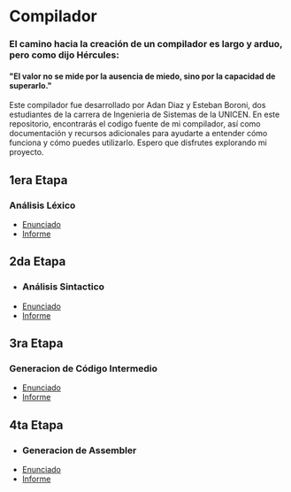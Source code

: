 # Compilador
### El camino hacia la creación de un compilador es largo y arduo, pero como dijo Hércules: 
#### "El valor no se mide por la ausencia de miedo, sino por la capacidad de superarlo." 
Este compilador fue desarrollado por Adan Diaz y Esteban Boroni, dos estudiantes de la carrera de Ingenieria de Sistemas de la UNICEN. 
En este repositorio, encontrarás el codigo fuente de mi compilador, así como documentación y recursos adicionales para ayudarte a entender cómo funciona y cómo puedes utilizarlo. 
Espero que disfrutes explorando mi proyecto.

## 1era Etapa
### Análisis Léxico
- [Enunciado](https://github.com/Adanzin/Compilador/blob/64f4eddf78889350369647272953f2bbe5005324/AnalisisLexico.pdf)
- [Informe](https://github.com/Adanzin/Compilador/blob/5338962fd4a84cfcc1d3fcaff118db0c2aedbbc0/Informe-1eraEntrega.pdf)

## 2da Etapa
- ### Análisis Sintactico
- [Enunciado](https://github.com/Adanzin/Compilador/blob/64f4eddf78889350369647272953f2bbe5005324/AnalisisSintactico.pdf)
- [Informe](https://github.com/Adanzin/Compilador/blob/5338962fd4a84cfcc1d3fcaff118db0c2aedbbc0/Informe-2daEntrega.pdf)

## 3ra Etapa
  ### Generacion de Código Intermedio
- [Enunciado](https://github.com/Adanzin/Compilador/blob/64f4eddf78889350369647272953f2bbe5005324/Generacion%20de%20C%C3%B3digo%20Intermedio.pdf)
- [Informe](https://github.com/Adanzin/Compilador/blob/5338962fd4a84cfcc1d3fcaff118db0c2aedbbc0/Informe-3eraEntrega.pdf)

## 4ta Etapa
- ### Generacion de Assembler
- [Enunciado](https://github.com/Adanzin/Compilador/blob/64f4eddf78889350369647272953f2bbe5005324/Generacion%20de%20Assembler.pdf)
- [Informe](https://github.com/Adanzin/Compilador/blob/5338962fd4a84cfcc1d3fcaff118db0c2aedbbc0/Informe-4taEntrega.pdf)
